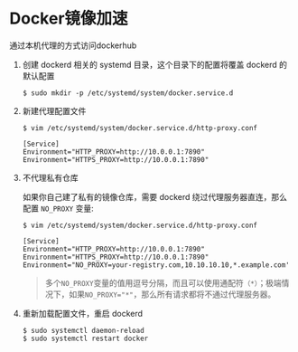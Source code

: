 # Docker镜像加速

通过本机代理的方式访问dockerhub

1. 创建 dockerd 相关的 systemd 目录，这个目录下的配置将覆盖 dockerd 的默认配置

   ```shell
   $ sudo mkdir -p /etc/systemd/system/docker.service.d
   ```

2. 新建代理配置文件

   ```shell
   $ vim /etc/systemd/system/docker.service.d/http-proxy.conf
   
   [Service]
   Environment="HTTP_PROXY=http://10.0.0.1:7890"
   Environment="HTTPS_PROXY=http://10.0.0.1:7890"
   ```

3. 不代理私有仓库

   如果你自己建了私有的镜像仓库，需要 dockerd 绕过代理服务器直连，那么配置 `NO_PROXY` 变量:

   ```shell
   $ vim /etc/systemd/system/docker.service.d/http-proxy.conf
   
   [Service]
   Environment="HTTP_PROXY=http://10.0.0.1:7890"
   Environment="HTTPS_PROXY=http://10.0.0.1:7890"
   Environment="NO_PROXY=your-registry.com,10.10.10.10,*.example.com'
   ```

   > 多个`NO_PROXY`变量的值用逗号分隔，而且可以使用通配符`（*）`；极端情况下，如果`NO_PROXY="*"`，那么所有请求都将不通过代理服务器。

4. 重新加载配置文件，重启 dockerd

   ```shell
   $ sudo systemctl daemon-reload
   $ sudo systemctl restart docker
   ```